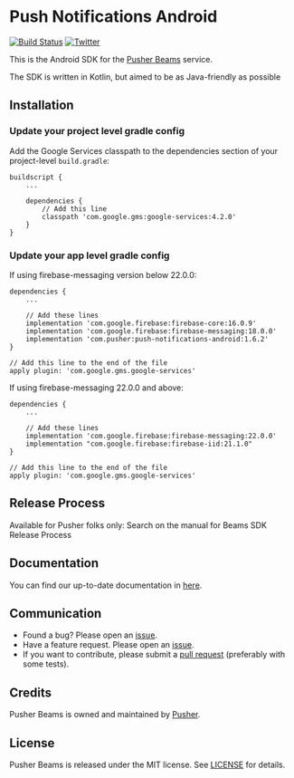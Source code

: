 # Push Notifications Android

[![Build Status](https://app.bitrise.io/app/45610b9746e396f5/status.svg?token=OsxReMr5vbhXk7Y0wRuynQ&branch=master)](https://www.bitrise.io/app/45610b9746e396f5)
[![Twitter](https://img.shields.io/badge/twitter-@Pusher-blue.svg?style=flat)](http://twitter.com/Pusher)

This is the Android SDK for the [Pusher Beams](https://pusher.com/beams) service.

The SDK is written in Kotlin, but aimed to be as Java-friendly as possible

## Installation

### Update your project level gradle config

Add the Google Services classpath to the dependencies section of your project-level `build.gradle`:

```
buildscript {
    ...

    dependencies {
        // Add this line
        classpath 'com.google.gms:google-services:4.2.0'
    }
}
```

### Update your app level gradle config

If using firebase-messaging version below 22.0.0:
```
dependencies {
    ...

    // Add these lines
    implementation 'com.google.firebase:firebase-core:16.0.9'
    implementation 'com.google.firebase:firebase-messaging:18.0.0'
    implementation 'com.pusher:push-notifications-android:1.6.2'
}

// Add this line to the end of the file
apply plugin: 'com.google.gms.google-services'
```

If using firebase-messaging 22.0.0 and above:
```
dependencies {
    ...

    // Add these lines
    implementation 'com.google.firebase:firebase-messaging:22.0.0'
    implementation "com.google.firebase:firebase-iid:21.1.0"
}

// Add this line to the end of the file
apply plugin: 'com.google.gms.google-services'
```

## Release Process

Available for Pusher folks only: Search on the manual for Beams SDK Release Process

## Documentation

You can find our up-to-date documentation in [here](https://docs.pusher.com/beams/).

## Communication

- Found a bug? Please open an [issue](https://github.com/pusher/push-notifications-android/issues).
- Have a feature request. Please open an [issue](https://github.com/pusher/push-notifications-android/issues).
- If you want to contribute, please submit a [pull request](https://github.com/pusher/push-notifications-android/pulls) (preferably with some tests).

## Credits

Pusher Beams is owned and maintained by [Pusher](https://pusher.com).

## License

Pusher Beams is released under the MIT license. See [LICENSE](https://github.com/pusher/push-notifications-android/blob/master/LICENSE) for details.
